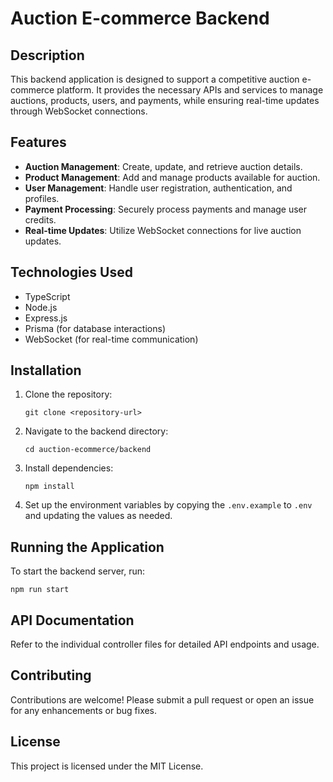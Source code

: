 # Auction E-commerce Backend

## Description
This backend application is designed to support a competitive auction e-commerce platform. It provides the necessary APIs and services to manage auctions, products, users, and payments, while ensuring real-time updates through WebSocket connections.

## Features
- **Auction Management**: Create, update, and retrieve auction details.
- **Product Management**: Add and manage products available for auction.
- **User Management**: Handle user registration, authentication, and profiles.
- **Payment Processing**: Securely process payments and manage user credits.
- **Real-time Updates**: Utilize WebSocket connections for live auction updates.

## Technologies Used
- TypeScript
- Node.js
- Express.js
- Prisma (for database interactions)
- WebSocket (for real-time communication)

## Installation
1. Clone the repository:
   ```
   git clone <repository-url>
   ```
2. Navigate to the backend directory:
   ```
   cd auction-ecommerce/backend
   ```
3. Install dependencies:
   ```
   npm install
   ```
4. Set up the environment variables by copying the `.env.example` to `.env` and updating the values as needed.

## Running the Application
To start the backend server, run:
```
npm run start
```

## API Documentation
Refer to the individual controller files for detailed API endpoints and usage.

## Contributing
Contributions are welcome! Please submit a pull request or open an issue for any enhancements or bug fixes.

## License
This project is licensed under the MIT License.